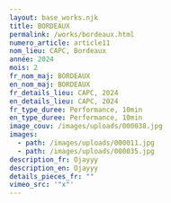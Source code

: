 ```yaml
---
layout: base_works.njk
title: BORDEAUX
permalink: /works/bordeaux.html
numero_article: article11
nom_lieu: CAPC, Bordeaux
année: 2024
mois: 2
fr_nom_maj: BORDEAUX
en_nom_maj: BORDEAUX
fr_details_lieu: CAPC, 2024
en_details_lieu: CAPC, 2024
fr_type_duree: Performance, 10min
en_type_duree: Performance, 10min
image_couv: /images/uploads/000038.jpg
images:
  - path: /images/uploads/000011.jpg
  - path: /images/uploads/000035.jpg
description_fr: O﻿jayyy
description_en: O﻿jayyy
details_pieces_fr: ""
vimeo_src: '"x"'
---
```

